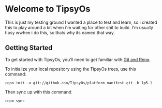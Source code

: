 Welcome to TipsyOs
===================

This is just my testing ground
I wanted a place to test and learn, so i created this to play around a bit when i'm waiting for other shit to build.
I'm usually tipsy wwhen i do this, so thats why its named that way.

Getting Started
---------------

To get started with TipsyOs, you'll need to get familiar with
[Git and Repo](http://source.android.com/download/using-repo).

To initialize your local repository using the TipsyOs trees, use this command:


	repo init -u git://github.com/TipsyOs/platform_manifest.git -b lp5.1



Then sync up with this command:

	repo sync
